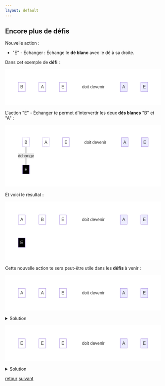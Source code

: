 ```yaml
---
layout: default
---
```


## Encore plus de défis

Nouvelle action :

* "E" - Échanger : Échange le **dé blanc** avec le dé à sa droite.

Dans cet exemple de **défi** :

![](assets/Ea.png)

L'action "E" - Échanger te permet d'intervertir les deux **dés blancs** "B" et "A" :

![](assets/Eb.png)

Et voici le résultat :

![](assets/Ec.png)

Cette nouvelle action te sera peut-être utile dans les **défis** à venir :

![](assets/4.png)

<details markdown="on">
<summary>Solution</summary>

<img src="assets/4s.png" alt="">
</details>

![](assets/5.png)

<details markdown="on">
<summary>Solution</summary>

<img src="assets/5s.png" alt="">
</details>

[retour](./3)
[suivant](./6)
